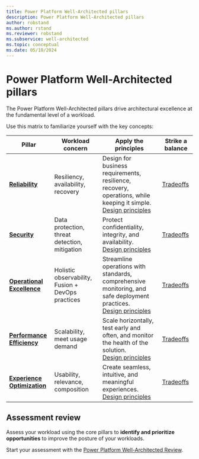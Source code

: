 ```yaml
---
title: Power Platform Well-Architected pillars
description: Power Platform Well-Architected pillars
author: robstand
ms.author: rstand
ms.reviewer: robstand
ms.subservice: well-architected
ms.topic: conceptual
ms.date: 05/10/2024
---
```


# Power Platform Well-Architected pillars

The Power Platform Well-Architected pillars drive architectural excellence at the fundamental level of a workload.

Use this matrix to familiarize yourself with the key concepts:

| Pillar | Workload concern | Apply the principles | Strike a balance
|--------|-------------|-------------------|-----------
| [**Reliability**][resiliency-pillar] | Resiliency, availability, recovery| Design for business requirements, resilience, recovery, operations, while keeping it simple. <br> [Design principles](reliability/principles.md) | [Tradeoffs](./reliability/tradeoffs.md)
| [**Security**][security-pillar] | Data protection, threat detection, mitigation |Protect confidentiality, integrity, and availability. <br> [Design principles](security/principles.md)|[Tradeoffs](security/tradeoffs.md) |
| [**Operational Excellence**][devops-pillar] | Holistic observability, Fusion + DevOps practices |Streamline operations with standards, comprehensive monitoring, and safe deployment practices. <br> [Design principles](operational-excellence/principles.md)|[Tradeoffs](./operational-excellence/tradeoffs.md)|
| [**Performance Efficiency**][scalability-pillar] | Scalability, meet usage demand | Scale horizontally, test early and often, and monitor the health of the solution. <br>[Design principles](performance-efficiency/principles.md)|[Tradeoffs](performance-efficiency/tradeoffs.md) |
| [**Experience Optimization**][experience-pillar] | Usability, relevance, composition | Create seamless, intuitive, and meaningful experiences. <br> [Design principles](./experience-optimization/principles.md)|[Tradeoffs](experience-optimization/tradeoffs.md)

## Assessment review

Assess your workload using the core pillars to **identify and prioritize opportunities** to improve the posture of your workloads.

Start your assessment with the [Power Platform Well-Architected Review](https://aka.ms/powa/assessment).

[experience-pillar]: ./experience-optimization/index.yml
[security-pillar]: ./security/index.yml
[resiliency-pillar]: ./reliability/index.yml
[scalability-pillar]: ./performance-efficiency/index.yml
[devops-pillar]: ./operational-excellence/index.yml
